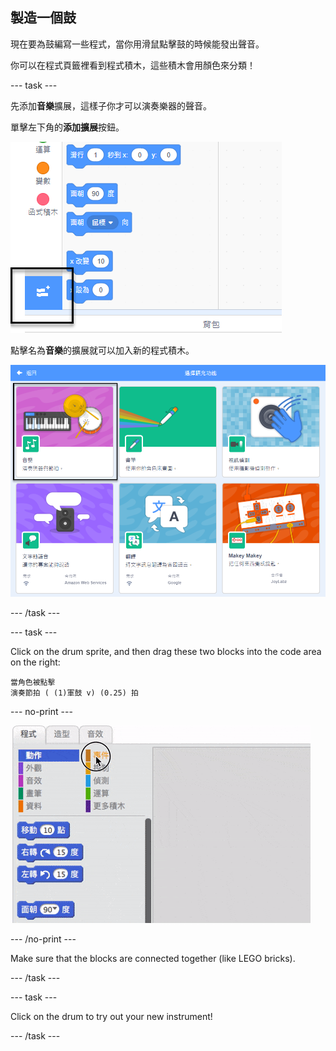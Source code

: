## 製造一個鼓

現在要為鼓編寫一些程式，當你用滑鼠點擊鼓的時候能發出聲音。

你可以在程式頁籤裡看到程式積木，這些積木會用顏色來分類！

\--- task \---

先添加**音樂**擴展，這樣子你才可以演奏樂器的聲音。

單擊左下角的**添加擴展**按鈕。

![添加擴展按鈕高亮圖示](images/add-extension-annotated.png)

點擊名為**音樂**的擴展就可以加入新的程式積木。

![音樂擴展圖示](images/click-music-annotated.png)

\--- /task \---

\--- task \---

Click on the drum sprite, and then drag these two blocks into the code area on the right:

```blocks3
當角色被點擊
演奏節拍 ( (1)軍鼓 v) (0.25) 拍
```

\--- no-print \---

![screenshot](images/connect-block.gif)

\--- /no-print \---

Make sure that the blocks are connected together (like LEGO bricks).

\--- /task \---

\--- task \---

Click on the drum to try out your new instrument!

\--- /task \---